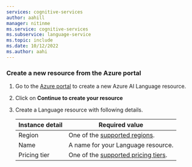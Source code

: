 ```yaml
---
services: cognitive-services
author: aahill
manager: nitinme
ms.service: cognitive-services
ms.subservice: language-service
ms.topic: include
ms.date: 10/12/2022
ms.author: aahi
---
```


### Create a new resource from the Azure portal

1. Go to the [Azure portal](https://portal.azure.com/#create/Microsoft.CognitiveServicesTextAnalytics) to create a new Azure AI Language resource. 

2. Click on **Continue to create your resource**

3. Create a Language resource with following details.

    |Instance detail  |Required value  |
    |---------|---------|
    |Region | One of the [supported regions](../service-limits.md#regional-availability).          |
    |Name| A name for your Language resource. |
    |Pricing tier     | One of the [supported pricing tiers](../service-limits.md#language-resource-limits).        |



